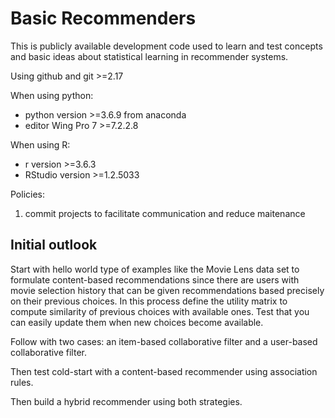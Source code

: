 # Basic Recommenders
This is publicly available development code used to learn and test concepts and basic ideas about statistical learning in recommender systems.

Using github and git >=2.17

When using python:
* python version >=3.6.9 from anaconda
* editor Wing Pro 7 >=7.2.2.8

When using R:
* r version >=3.6.3
* RStudio version >=1.2.5033


Policies: 
1. commit projects to facilitate communication and reduce maitenance

## Initial outlook

Start with hello world type of examples like the Movie Lens data set to formulate content-based recommendations since there are users with movie selection history that can be given recommendations based precisely on their previous choices. In this process define the utility matrix to compute similarity of previous choices with available ones. Test that you can easily update them when new choices become available. 

Follow with two cases: an item-based collaborative filter and a user-based collaborative filter.

Then test cold-start with a content-based recommender using association rules. 

Then build a hybrid recommender using both strategies.

